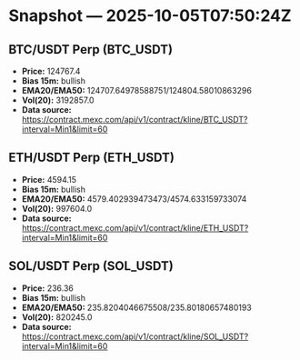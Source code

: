 # Snapshot — 2025-10-05T07:50:24Z

## BTC/USDT Perp (BTC_USDT)
- **Price:** 124767.4
- **Bias 15m:** bullish
- **EMA20/EMA50:** 124707.64978588751/124804.58010863296
- **Vol(20):** 3192857.0
- **Data source:** https://contract.mexc.com/api/v1/contract/kline/BTC_USDT?interval=Min1&limit=60

## ETH/USDT Perp (ETH_USDT)
- **Price:** 4594.15
- **Bias 15m:** bullish
- **EMA20/EMA50:** 4579.402939473473/4574.633159733074
- **Vol(20):** 997604.0
- **Data source:** https://contract.mexc.com/api/v1/contract/kline/ETH_USDT?interval=Min1&limit=60

## SOL/USDT Perp (SOL_USDT)
- **Price:** 236.36
- **Bias 15m:** bullish
- **EMA20/EMA50:** 235.8204046675508/235.80180657480193
- **Vol(20):** 820245.0
- **Data source:** https://contract.mexc.com/api/v1/contract/kline/SOL_USDT?interval=Min1&limit=60
